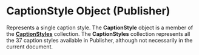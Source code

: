 
# CaptionStyle Object (Publisher)

Represents a single caption style. The  **CaptionStyle** object is a member of the **[CaptionStyles](43978df8-0c1c-ab0b-deda-211fad29f5c2.md)** collection. The **CaptionStyles** collection represents all the 37 caption styles available in Publisher, although not necessarily in the current document.

